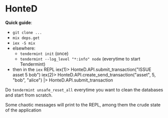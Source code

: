 # HonteD

**Quick guide**:

  - `git clone ...`
  - `mix deps.get`
  - `iex -S mix`
  - elsewhere:
    - `tendermint init` (once)
    - `tendermint --log_level "*:info" node` (everytime to start Tendermint)
  - then in the `iex` REPL
        iex(1)> HonteD.API.submit_transaction("ISSUE asset 5 bob")
        iex(2)> HonteD.API.create_send_transaction("asset", 5, "bob", "alice") |> HonteD.API.submit_transaction


Do `tendermint unsafe_reset_all` everytime you want to clean the databases and start from scratch.

Some chaotic messages will print to the REPL, among them the crude state of the application
